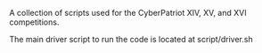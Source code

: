 A collection of scripts used for the CyberPatriot XIV, XV, and XVI competitions.

The main driver script to run the code is located at script/driver.sh

